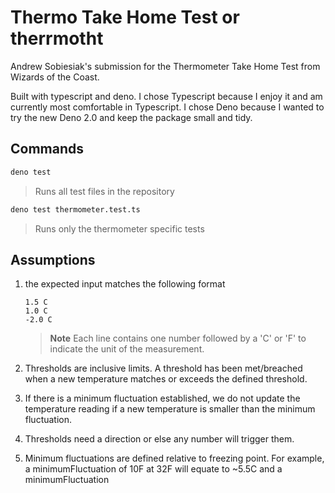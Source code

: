 # Thermo Take Home Test or therrmotht

Andrew Sobiesiak's submission for the Thermometer Take Home Test from Wizards of the Coast.

Built with typescript and deno. I chose Typescript because I enjoy it and am currently most comfortable in Typescript. I chose Deno because I wanted to try the new Deno 2.0 and keep the package small and tidy.

## Commands

```bash
deno test
```

> Runs all test files in the repository

```bash
deno test thermometer.test.ts 
```

> Runs only the thermometer specific tests

## Assumptions

1. the expected input matches the following format

    ```text
    1.5 C
    1.0 C
    -2.0 C
    ```

    > **Note** Each line contains one number followed by a 'C' or 'F' to indicate the unit of the measurement.

2. Thresholds are inclusive limits. A threshold has been met/breached when a new temperature matches or exceeds the defined threshold.
3. If there is a minimum fluctuation established, we do not update the temperature reading if a new temperature is smaller than the minimum fluctuation.
4. Thresholds need a direction or else any number will trigger them.
5. Minimum fluctuations are defined relative to freezing point. For example, a minimumFluctuation of 10F at 32F will equate to ~5.5C and a minimumFluctuation
